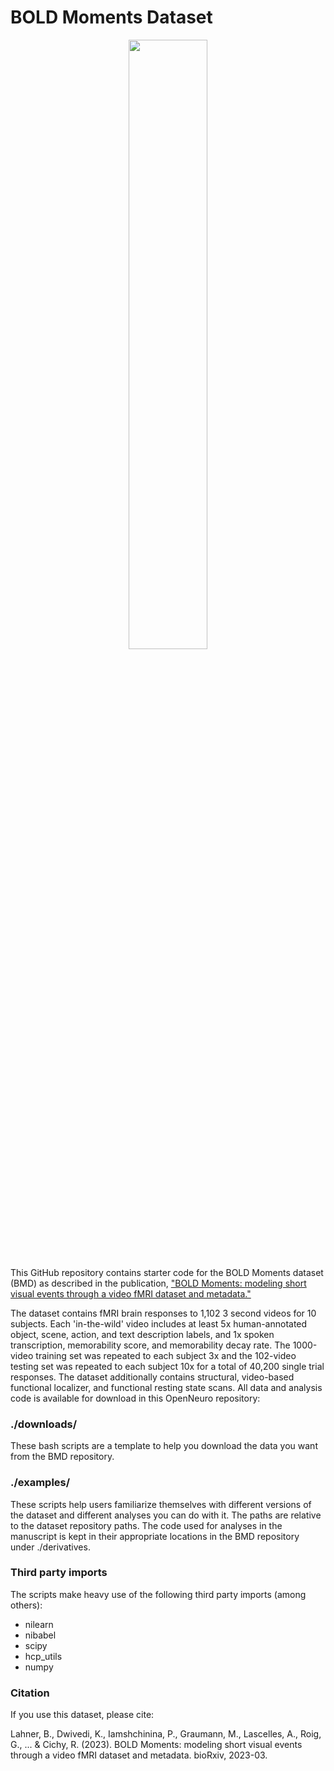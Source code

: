 # BOLD Moments Dataset
<p align="center">
    <img src="images/BOLDMoments_mosaic.gif" width="50%" height="auto">
</p>

This GitHub repository contains starter code for the BOLD Moments dataset (BMD) as described in
the publication, ["BOLD Moments: modeling short visual events through a video fMRI dataset and metadata."](https://www.biorxiv.org/content/10.1101/2023.03.12.530887v2)
    
The dataset contains fMRI brain responses to 1,102 3 second videos for 10 subjects. Each 'in-the-wild' video
includes at least 5x human-annotated object, scene, action, and text description labels, and 
1x spoken transcription, memorability score, and memorability decay rate. The 1000-video training
set was repeated to each subject 3x and the 102-video testing set was repeated to each subject
10x for a total of 40,200 single trial responses. The dataset additionally contains structural, 
video-based functional localizer, and functional resting state scans. All data and analysis code
is available for download in this OpenNeuro repository:

### ./downloads/
These bash scripts are a template to help you download the data you want from the BMD repository.

### ./examples/
These scripts help users familiarize themselves with different versions of the dataset and different analyses
you can do with it. The paths are relative to the dataset repository paths. The code used for analyses in 
the manuscript is kept in their appropriate locations in the BMD repository under ./derivatives. 

### Third party imports
The scripts make heavy use of the following third party imports (among others):
- nilearn
- nibabel
- scipy
- hcp_utils
- numpy

### Citation
If you use this dataset, please cite:

Lahner, B., Dwivedi, K., Iamshchinina, P., Graumann, M., Lascelles, A., Roig, G., ... & Cichy, R. (2023). BOLD Moments: modeling short visual events through a video fMRI dataset and metadata. bioRxiv, 2023-03.

